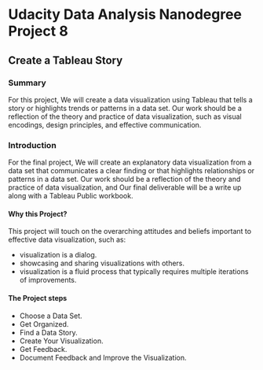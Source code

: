 # Udacity Data Analysis Nanodegree Project 8

## Create a Tableau Story

### Summary
For this project, We will create a data visualization using Tableau that tells a story or highlights trends or patterns in a data set. Our work should be a reflection of the theory and practice of data visualization, such as visual encodings, design principles, and effective communication.

### Introduction
For the final project, We will create an explanatory data visualization from a data set that communicates a clear finding or that highlights relationships or patterns in a data set. Our work should be a reflection of the theory and practice of data visualization, and Our final deliverable will be a write up along with a Tableau Public workbook.

#### Why this Project?
This project will touch on the overarching attitudes and beliefs important to effective data visualization, such as:

- visualization is a dialog.
- showcasing and sharing visualizations with others.
- visualization is a fluid process that typically requires multiple iterations of improvements.

#### The Project steps
- Choose a Data Set.
- Get Organized.
- Find a Data Story.
- Create Your Visualization.
- Get Feedback.
- Document Feedback and Improve the Visualization.

